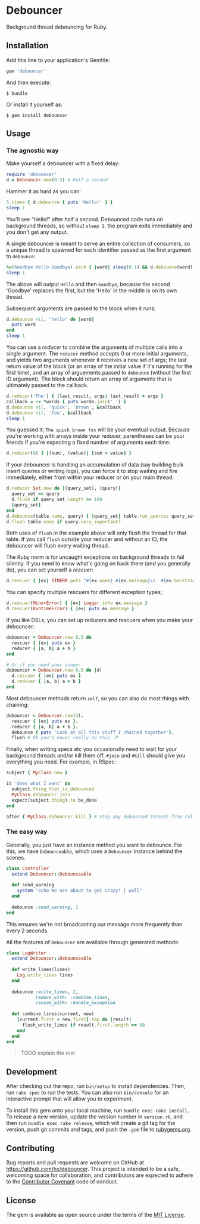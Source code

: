# Debouncer

Background thread debouncing for Ruby.

## Installation

Add this line to your application's Gemfile:

```ruby
gem 'debouncer'
```

And then execute:

    $ bundle

Or install it yourself as:

    $ gem install debouncer

## Usage

### The agnostic way

Make yourself a debouncer with a fixed delay:

```ruby
require 'debouncer'
d = Debouncer.new(0.5) # Half a second
```

Hammer it as hard as you can:

```ruby
5.times { d.debounce { puts 'Hello!' } }
sleep 1
```

You'll see "Hello!" after half a second. Debounced code runs on background threads, so without `sleep 1`, the program exits immediately and you don't get any output.

A single debouncer is meant to serve an entire collection of consumers, so a unique thread is spawned for each identifier passed as the first argument to `debounce`:

```ruby
%w(Goodbye Hello Goodbye).each { |word| sleep(0.1) && d.debounce(word) { puts word } }
sleep 1
```

The above will output `Hello` and then `Goodbye`, because the second 'Goodbye' replaces the first, but the 'Hello' in the middle is on its own thread.

Subsequent arguments are passed to the block when it runs:

```ruby
d.debounce nil, 'hello' do |word|
  puts word
end
sleep 1
```

You can use a *reducer* to combine the arguments of multiple calls into a single argument. The `reducer` method accepts 0 or more initial arguments, and yields two arguments whenever it receives a new set of args; the last return value of the block (or an array of the initial value if it's running for the first time), and an array of arguements passed to `debounce` (without the first ID argument). The block should return an array of arguments that is ultimately passed to the callback. 

```ruby
d.reducer('The') { |last_result, args| last_result + args }
callback = -> *words { puts words.join(' ') }
d.debounce nil, 'quick', 'brown', &callback
d.debounce nil, 'fox', &callback
sleep 1
```

You guessed it; `The quick brown fox` will be your eventual output. Because you're working with arrays inside your reducer, parentheses can be your friends if you're expecting a fixed number of arguments each time:

```ruby
d.reducer(0) { |(sum), (value)| [sum + value] }
```

If your debouncer is handling an accumulation of data (say building bulk insert queries or writing logs), you can force it to stop waiting and fire immediately, either from within your reducer or on your main thread:

```ruby
d.reducer Set.new do |(query_set), (query)|
  query_set << query
  d.flush if query_set.length >= 100
  [query_set]
end
d.debounce(table.name, query) { |query_set| table.run_queries query_set }
d.flush table.name if query.very_important?
```

Both uses of `flush` in the example above will only flush the thread for that table. If you call `flush` outside your reducer and without an ID, the debouncer will flush every waiting thread.

The Ruby norm is for uncaught exceptions on background threads to fail silently. If you need to know what's going on back there (and you generally do), you can set yourself a *rescuer*:

```ruby
d.rescuer { |ex| STDERR.puts "#{ex.name} #{ex.message}\n  #{ex.backtrace.join "\n  "}" }
```

You can specify multiple rescuers for different exception types;

```ruby
d.rescuer(MinorError) { |ex| Logger.info ex.message }
d.rescuer(RuntimeError) { |ex| puts ex.message }
```

If you like DSLs, you can set up reducers and rescuers when you make your debouncer:

```ruby
debouncer = Debouncer.new 0.5 do
  rescuer { |ex| puts ex }
  reducer { |a, b| a + b }
end

# Or if you need your scope:
debouncer = Debouncer.new 0.5 do |d|
  d.rescuer { |ex| puts ex }
  d.reducer { |a, b| a + b }
end
```

Most debouncer methods return `self`, so you can also do most things with chaining:

```ruby
debouncer = Debouncer.new(3).
  rescuer { |ex| puts ex }.
  reducer { |a, b| a + b }.
  debounce { puts 'Look at all this stuff I chained together'}.
  flush # Ok you'd never really do this :P
```

Finally, when writing specs etc you occasionally need to wait for your background threads and/or kill them off. `#join` and `#kill` should give you everything you need. For example, in RSpec:

```ruby
subject { MyClass.new }

it 'does what I want' do
  subject.thing_that_is_debounced
  MyClass.debouncer.join
  expect(subject.thing).to be_done
end

after { MyClass.debouncer.kill } # Stop any debounced threads from rolling into the next example
```

### The easy way

Generally, you just have an instance method you want to debounce. For this, we have `Debounceable`, which uses a `Debouncer` instance behind the scenes.

```ruby
class Controller
  extend Debouncer::Debounceable
  
  def send_warning
    system "echo We are about to get crazy! | wall"
  end
  
  debounce :send_warning, 2
end
```

This ensures we're not broadcasting our message more frequently than every 2 seconds.

All the features of `Debouncer` are available through generated methods:

```ruby
class LogWriter
  extend Debouncer::Debounceable
  
  def write_lines(lines)
    Log.write_lines lines
  end
  
  debounce :write_lines, 2, 
           reduce_with: :combine_lines, 
           rescue_with: :handle_exception
           
  def combine_lines(current, new)
    [current.first + new.first].tap do |result|
      flush_write_lines if result.first.length >= 50
    end
  end
end
```

> TODO explain the rest

## Development

After checking out the repo, run `bin/setup` to install dependencies. Then, run `rake spec` to run the tests. You can also run `bin/console` for an interactive prompt that will allow you to experiment.

To install this gem onto your local machine, run `bundle exec rake install`. To release a new version, update the version number in `version.rb`, and then run `bundle exec rake release`, which will create a git tag for the version, push git commits and tags, and push the `.gem` file to [rubygems.org](https://rubygems.org).

## Contributing

Bug reports and pull requests are welcome on GitHub at https://github.com/hx/debouncer. This project is intended to be a safe, welcoming space for collaboration, and contributors are expected to adhere to the [Contributor Covenant](http://contributor-covenant.org) code of conduct.


## License

The gem is available as open source under the terms of the [MIT License](http://opensource.org/licenses/MIT).
